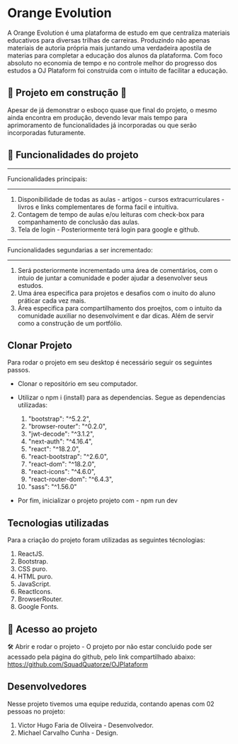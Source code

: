 
# Orange Evolution

A Orange Evolution é uma plataforma de estudo em que centraliza materiais educativos para diversas trilhas de carreiras.
Produzindo não apenas materiais de autoria própria mais juntando uma verdadeira apostila de materias para completar a educação dos alunos da plataforma.
Com foco absoluto no economia de tempo e no controle melhor do progresso dos estudos a OJ Plataform foi construida com o intuito de facilitar a educação.


## 🚧 Projeto em construção 🚧



Apesar de já demonstrar o esboço quase que final do projeto, o mesmo ainda encontra em produção, devendo levar mais tempo para aprimoramento de funcionalidades já incorporadas ou que serão incorporadas futuramente.

## 🔨 Funcionalidades do projeto

___________________________________________
Funcionalidades principais:
___________________________________________
 1. Disponibilidade de todas as aulas - artigos - cursos extracurriculares - livros e links complementares de forma facil e intuitiva.
 2. Contagem de tempo de aulas e/ou leituras com check-box para companhamento de conclusão das aulas.
 3. Tela de login - Posteriormente terá login para google e github.
___________________________________________
Funcionalidades segundarias a ser incrementado:
___________________________________________
 1. Será posteriormente incrementado uma área de comentários, com o intuio de juntar a comunidade e poder ajudar a desenvolver seus estudos.
 2. Uma área especifica para projetos e desafios com o inuito do aluno práticar cada vez mais.
 3. Área especifica para compartilhamento dos proejtos, com o intuito da comunidade auxiliar no desenvolviment e dar dicas. Além de servir como a construção de um portfólio.

## Clonar Projeto

Para rodar o projeto em seu desktop é necessário seguir os seguintes passos.
- Clonar o repositório em seu computador.
- Utilizar o npm i (install) para as dependencias. Segue as dependencias utilizadas:
    1. "bootstrap": "^5.2.2",
    2. "browser-router": "^0.2.0",
    3. "jwt-decode": "^3.1.2",
    4. "next-auth": "^4.16.4",
    5. "react": "^18.2.0",
    6. "react-bootstrap": "^2.6.0",
    7. "react-dom": "^18.2.0",
    8. "react-icons": "^4.6.0",
    9. "react-router-dom": "^6.4.3",
    10. "sass": "^1.56.0"


- Por fim, inicializar o projeto projeto com - npm run dev
## Tecnologias utilizadas

Para a criação do projeto foram utilizadas as seguintes técnologias:
 1. ReactJS.
 2. Bootstrap.
 3. CSS puro.
 4. HTML puro.
 5. JavaScript.
 6. ReactIcons.
 7. BrowserRouter. 
 8. Google Fonts.
 
## 📁 Acesso ao projeto
🛠️ Abrir e rodar o projeto - O projeto por não estar concluido pode ser acessado pela página do github, pelo link compartilhado abaixo:
https://github.com/SquadQuatorze/OJPlataform


## Desenvolvedores
Nesse projeto tivemos uma equipe reduzida, contando apenas com 02 pessoas no projeto:
 1. Victor Hugo Faria de Oliveira - Desenvolvedor. 
 2. Michael Carvalho Cunha - Design.
